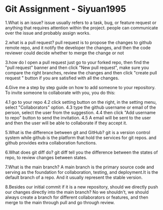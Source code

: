# Git Assignment - Siyuan1995

1.What is an issue?
issue usually refers to a task, bug, or feature request or anything that requires attention within the project.
people can communicate over the issue and probably assign works.

2.what is a pull request?
pull request is to propose the changes to github remote repo, and it notify the developer the changes, and then the 
code reviewer could decide whether to merge the change or not

3.how do I open a pull request
just go to your forked repo, then find the "pull request" banner  and then click "New pull request", make sure you 
compare the right branches, review the changes and then click "create pull request " button if you are satisfied with 
all the changes.

4.Give me a step by step guide on how to add someone to your repository.
To invite someone to collaborate with you, you do this:

4.1 go to your repo
4.2 click setting button on the right, in the setting menu, select "Collaborators" option.
4.3 type the github username or email of the person, select the user from the suggestion.
4.4 then click "Add username to repo" button to send the invitation.
4.5 A email will be sent to the user and then the user will be able to collaborate if they accept it.

5.What is the difference between git and GitHub?
git is a version control system while github is the platform that hold the services for git repos. and github provides extra collaboration functions.

6.What does git diff do?
git diff tell you the difference between the states of repo, to review changes between states.

7.What is the main branch?
A main branch is the primary source code and serving as the foundation for collaboration, testing, and deployment.It is the default branch of a repo. And it usually represent the stable version.

8.Besides our initial commit if it is a new repository, should we directly push our changes directly into the main branch?
No we shouldn't, we should always create a branch for different collaborators or features, and then merge to the main through pull and go through review.